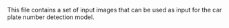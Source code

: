 This file contains a set of input images that can be used as input for the car plate number detection model. 
